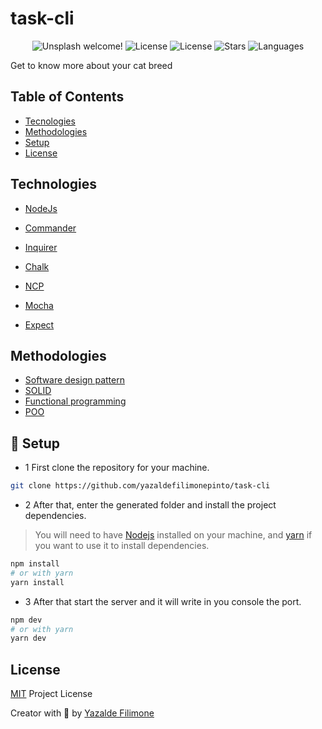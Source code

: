# task-cli

<p align="center">
  <img src="https://img.shields.io/static/v1?label=task cli&message=Welcome&color=FFFFFF&labelColor=110C2F" alt="Unsplash welcome!" />
  <img alt="License" src="https://img.shields.io/static/v1?label=version&message=1.0&color=FFFFFF&labelColor=110C2F">
  <img alt="License" src="https://img.shields.io/static/v1?label=license&message=MIT&color=FFFFFF&labelColor=110C2F">
  <img alt="Stars" src="https://img.shields.io/github/stars/yazaldefilimonepinto/task-cli?color=FFFFFF&labelColor=110C2F">
  <img alt="Languages" src="https://img.shields.io/github/languages/count/yazaldefilimonepinto/task-cli?color=FFFFFF&labelColor=110C2F">
</p>

Get to know more about your cat breed

## Table of Contents

- [Tecnologies](#technologies)
- [Methodologies](#methodologies)
- [Setup](#setup)
- [License](#license)

<a id="technologies"></a>

## Technologies

- [NodeJs](https://nodejs.org/en/about/)
- [Commander](https://github.com/tj/commander.js/)
- [Inquirer](https://github.com/SBoudrias/Inquirer.js)
- [Chalk](https://github.com/chalk/chalk)
- [NCP](https://github.com/AvianFlu/ncp)
- [Mocha](https://mochajs.org/)
- [Expect](https://jestjs.io/docs/expect)

  <a id="methodologies"></a>

## Methodologies

- [Software design pattern](https://en.wikipedia.org/wiki/Software_design_pattern)
- [SOLID](https://en.wikipedia.org/wiki/SOLID)
- [Functional programming](https://en.wikipedia.org/wiki/Functional_programming)
- [POO](https://pt.wikipedia.org/wiki/Programa%C3%A7%C3%A3o_orientada_a_objetos)

<a id="setup"></a>

## 👷 Setup

- 1 First clone the repository for your machine.

```sh
git clone https://github.com/yazaldefilimonepinto/task-cli
```

- 2 After that, enter the generated folder and install the project dependencies.

> You will need to have [Nodejs](https://nodejs.org/) installed on your machine, and
> [yarn](https://yarnpkg.com/) if you want to use it to install dependencies.

```sh
npm install
# or with yarn
yarn install
```

- 3 After that start the server and it will write in you console the port.

```sh
npm dev
# or with yarn
yarn dev
```

<a id="license"></a>

## License

[MIT](https://github.com/yazaldefilimonepinto/task-cli/blob/main/LICENSE) Project License

Creator with 💙 by [Yazalde Filimone](https://www.linkedin.com/in/yazalde-filimone/)
